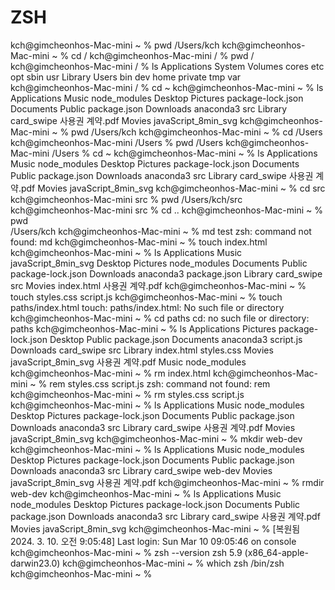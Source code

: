 # ZSH 
kch@gimcheonhos-Mac-mini ~ % pwd
/Users/kch
kch@gimcheonhos-Mac-mini ~ % cd /
kch@gimcheonhos-Mac-mini / % pwd
/
kch@gimcheonhos-Mac-mini / % ls
Applications	System		Volumes		cores		etc		opt		sbin		usr
Library		Users		bin		dev		home		private		tmp		var
kch@gimcheonhos-Mac-mini / % cd ~
kch@gimcheonhos-Mac-mini ~ % ls
Applications					Music						node_modules
Desktop						Pictures					package-lock.json
Documents					Public						package.json
Downloads					anaconda3					src
Library						card_swipe					사용권 계약.pdf
Movies						javaScript_8min_svg
kch@gimcheonhos-Mac-mini ~ % pwd
/Users/kch
kch@gimcheonhos-Mac-mini ~ % cd /Users
kch@gimcheonhos-Mac-mini /Users % pwd
/Users
kch@gimcheonhos-Mac-mini /Users % cd ~
kch@gimcheonhos-Mac-mini ~ % ls
Applications					Music						node_modules
Desktop						Pictures					package-lock.json
Documents					Public						package.json
Downloads					anaconda3					src
Library						card_swipe					사용권 계약.pdf
Movies						javaScript_8min_svg
kch@gimcheonhos-Mac-mini ~ % cd src
kch@gimcheonhos-Mac-mini src % pwd
/Users/kch/src
kch@gimcheonhos-Mac-mini src % cd ..
kch@gimcheonhos-Mac-mini ~ % pwd    
/Users/kch
kch@gimcheonhos-Mac-mini ~ % md test
zsh: command not found: md
kch@gimcheonhos-Mac-mini ~ % touch index.html
kch@gimcheonhos-Mac-mini ~ % ls
Applications					Music						javaScript_8min_svg
Desktop						Pictures					node_modules
Documents					Public						package-lock.json
Downloads					anaconda3					package.json
Library						card_swipe					src
Movies						index.html					사용권 계약.pdf
kch@gimcheonhos-Mac-mini ~ % touch styles.css script.js
kch@gimcheonhos-Mac-mini ~ % touch paths/index.html
touch: paths/index.html: No such file or directory
kch@gimcheonhos-Mac-mini ~ % cd paths
cd: no such file or directory: paths
kch@gimcheonhos-Mac-mini ~ % ls
Applications					Pictures					package-lock.json
Desktop						Public						package.json
Documents					anaconda3					script.js
Downloads					card_swipe					src
Library						index.html					styles.css
Movies						javaScript_8min_svg				사용권 계약.pdf
Music						node_modules
kch@gimcheonhos-Mac-mini ~ % rm index.html
kch@gimcheonhos-Mac-mini ~ % rem styles.css script.js
zsh: command not found: rem
kch@gimcheonhos-Mac-mini ~ % rm styles.css script.js
kch@gimcheonhos-Mac-mini ~ % ls
Applications					Music						node_modules
Desktop						Pictures					package-lock.json
Documents					Public						package.json
Downloads					anaconda3					src
Library						card_swipe					사용권 계약.pdf
Movies						javaScript_8min_svg
kch@gimcheonhos-Mac-mini ~ % mkdir web-dev
kch@gimcheonhos-Mac-mini ~ % ls
Applications					Music						node_modules
Desktop						Pictures					package-lock.json
Documents					Public						package.json
Downloads					anaconda3					src
Library						card_swipe					web-dev
Movies						javaScript_8min_svg				사용권 계약.pdf
kch@gimcheonhos-Mac-mini ~ % rmdir web-dev
kch@gimcheonhos-Mac-mini ~ % ls
Applications					Music						node_modules
Desktop						Pictures					package-lock.json
Documents					Public						package.json
Downloads					anaconda3					src
Library						card_swipe					사용권 계약.pdf
Movies						javaScript_8min_svg
kch@gimcheonhos-Mac-mini ~ % 
  [복원됨 2024. 3. 10. 오전 9:05:48]
Last login: Sun Mar 10 09:05:46 on console
kch@gimcheonhos-Mac-mini ~ % zsh --version
zsh 5.9 (x86_64-apple-darwin23.0)
kch@gimcheonhos-Mac-mini ~ % which zsh
/bin/zsh
kch@gimcheonhos-Mac-mini ~ % 

